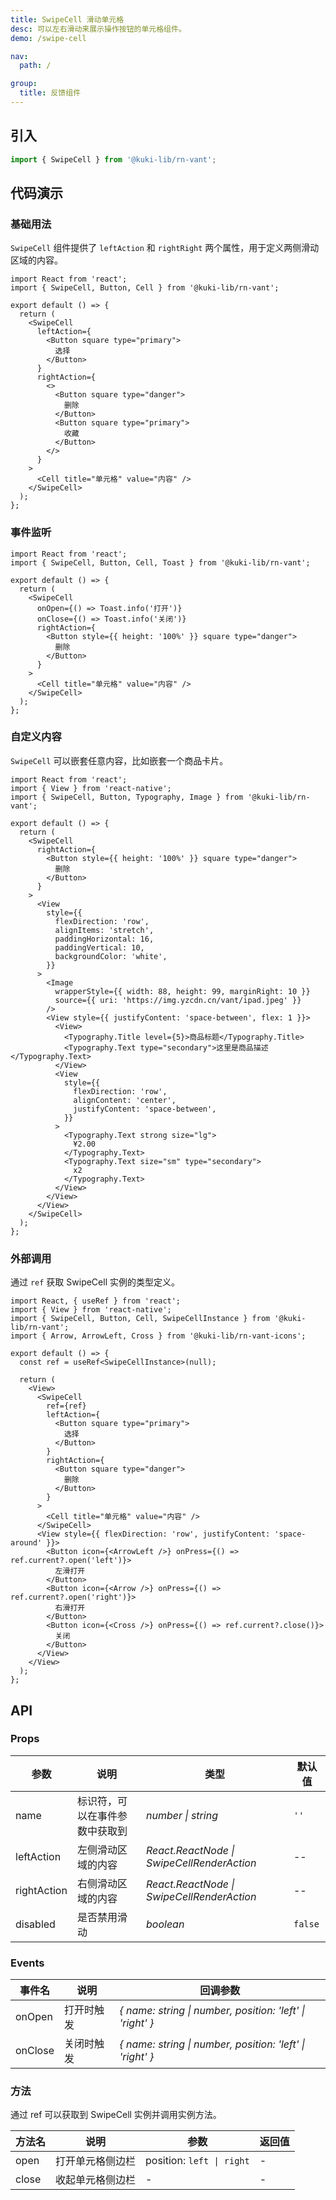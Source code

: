 ```yaml
---
title: SwipeCell 滑动单元格
desc: 可以左右滑动来展示操作按钮的单元格组件。
demo: /swipe-cell

nav:
  path: /

group:
  title: 反馈组件
---
```


## 引入

```js
import { SwipeCell } from '@kuki-lib/rn-vant';
```

## 代码演示

### 基础用法

`SwipeCell` 组件提供了 `leftAction` 和 `rightRight` 两个属性，用于定义两侧滑动区域的内容。

```tsx
import React from 'react';
import { SwipeCell, Button, Cell } from '@kuki-lib/rn-vant';

export default () => {
  return (
    <SwipeCell
      leftAction={
        <Button square type="primary">
          选择
        </Button>
      }
      rightAction={
        <>
          <Button square type="danger">
            删除
          </Button>
          <Button square type="primary">
            收藏
          </Button>
        </>
      }
    >
      <Cell title="单元格" value="内容" />
    </SwipeCell>
  );
};
```

### 事件监听

```tsx
import React from 'react';
import { SwipeCell, Button, Cell, Toast } from '@kuki-lib/rn-vant';

export default () => {
  return (
    <SwipeCell
      onOpen={() => Toast.info('打开')}
      onClose={() => Toast.info('关闭')}
      rightAction={
        <Button style={{ height: '100%' }} square type="danger">
          删除
        </Button>
      }
    >
      <Cell title="单元格" value="内容" />
    </SwipeCell>
  );
};
```

### 自定义内容

`SwipeCell` 可以嵌套任意内容，比如嵌套一个商品卡片。

```tsx
import React from 'react';
import { View } from 'react-native';
import { SwipeCell, Button, Typography, Image } from '@kuki-lib/rn-vant';

export default () => {
  return (
    <SwipeCell
      rightAction={
        <Button style={{ height: '100%' }} square type="danger">
          删除
        </Button>
      }
    >
      <View
        style={{
          flexDirection: 'row',
          alignItems: 'stretch',
          paddingHorizontal: 16,
          paddingVertical: 10,
          backgroundColor: 'white',
        }}
      >
        <Image
          wrapperStyle={{ width: 88, height: 99, marginRight: 10 }}
          source={{ uri: 'https://img.yzcdn.cn/vant/ipad.jpeg' }}
        />
        <View style={{ justifyContent: 'space-between', flex: 1 }}>
          <View>
            <Typography.Title level={5}>商品标题</Typography.Title>
            <Typography.Text type="secondary">这里是商品描述</Typography.Text>
          </View>
          <View
            style={{
              flexDirection: 'row',
              alignContent: 'center',
              justifyContent: 'space-between',
            }}
          >
            <Typography.Text strong size="lg">
              ¥2.00
            </Typography.Text>
            <Typography.Text size="sm" type="secondary">
              x2
            </Typography.Text>
          </View>
        </View>
      </View>
    </SwipeCell>
  );
};
```

### 外部调用

通过 `ref` 获取 SwipeCell 实例的类型定义。

```tsx
import React, { useRef } from 'react';
import { View } from 'react-native';
import { SwipeCell, Button, Cell, SwipeCellInstance } from '@kuki-lib/rn-vant';
import { Arrow, ArrowLeft, Cross } from '@kuki-lib/rn-vant-icons';

export default () => {
  const ref = useRef<SwipeCellInstance>(null);

  return (
    <View>
      <SwipeCell
        ref={ref}
        leftAction={
          <Button square type="primary">
            选择
          </Button>
        }
        rightAction={
          <Button square type="danger">
            删除
          </Button>
        }
      >
        <Cell title="单元格" value="内容" />
      </SwipeCell>
      <View style={{ flexDirection: 'row', justifyContent: 'space-around' }}>
        <Button icon={<ArrowLeft />} onPress={() => ref.current?.open('left')}>
          左滑打开
        </Button>
        <Button icon={<Arrow />} onPress={() => ref.current?.open('right')}>
          右滑打开
        </Button>
        <Button icon={<Cross />} onPress={() => ref.current?.close()}>
          关闭
        </Button>
      </View>
    </View>
  );
};
```

## API

### Props

| 参数        | 说明                           | 类型               | 默认值  |
| ----------- | ------------------------------ | ------------------ | ------- |
| name        | 标识符，可以在事件参数中获取到 | _number \| string_ | `''`    |
| leftAction  | 左侧滑动区域的内容             | _React.ReactNode \| SwipeCellRenderAction_        | --      |
| rightAction | 右侧滑动区域的内容             | _React.ReactNode \| SwipeCellRenderAction_        | --      |
| disabled    | 是否禁用滑动                   | _boolean_          | `false` |

### Events

| 事件名  | 说明       | 回调参数                                                  |
| ------- | ---------- | --------------------------------------------------------- |
| onOpen  | 打开时触发 | _{ name: string \| number, position: 'left' \| 'right' }_ |
| onClose | 关闭时触发 | _{ name: string \| number, position: 'left' \| 'right' }_ |

### 方法

通过 ref 可以获取到 SwipeCell 实例并调用实例方法。

| 方法名 | 说明             | 参数                      | 返回值 |
| ------ | ---------------- | ------------------------- | ------ |
| open   | 打开单元格侧边栏 | position: `left \| right` | -      |
| close  | 收起单元格侧边栏 | -                         | -      |
